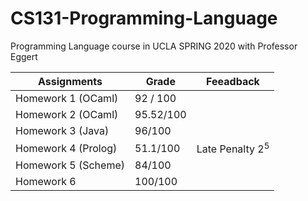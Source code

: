 # CS131-Programming-Language
Programming Language course in UCLA SPRING 2020 with Professor Eggert

| Assignments         | Grade     | Feeadback          |
| ------------------- | --------- | ------------------ |
| Homework 1 (OCaml)  | 92 / 100  |                    |
| Homework 2 (OCaml)  | 95.52/100 |                    |
| Homework 3 (Java)   | 96/100    |                    |
| Homework 4 (Prolog) | 51.1/100  | Late Penalty $2^5$ |
| Homework 5 (Scheme) | 84/100    |                    |
| Homework 6          | 100/100   |                    |
